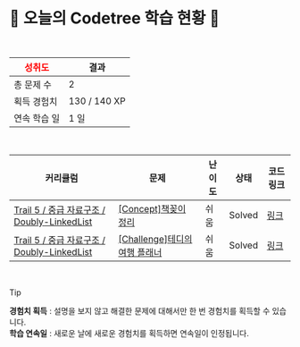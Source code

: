 # 🌲 오늘의 Codetree 학습 현황 🌲

<br />

| <span style="color:red;display:block;text-align:center;"> **성취도**</span> | 결과 |
|---|---|
| 총 문제 수 | 2 |
| 획득 경험치 | 130 / 140 XP |
| 연속 학습 일 | 1 일 |

<br />

|커리큘럼|문제|난이도|상태|코드 링크|
|---|---|---|---|---|
|[Trail 5 / 중급 자료구조 / Doubly-LinkedList](https://www.codetree.ai/trail-info/intermediate-mid/)|[[Concept]책꽂이 정리](https://www.codetree.ai/trails/complete/curated-cards/intro-bookshelf-clean/)|쉬움|Solved|[링크](https://github.com/LeeSY99/algo-studyy/blob/main/250901/%EC%B1%85%EA%BD%82%EC%9D%B4%20%EC%A0%95%EB%A6%AC/bookshelf-clean.py)|
|[Trail 5 / 중급 자료구조 / Doubly-LinkedList](https://www.codetree.ai/trail-info/intermediate-mid/)|[[Challenge]테디의 여행 플래너](https://www.codetree.ai/trails/complete/curated-cards/challenge-teddys-travel-planner/)|쉬움|Solved|[링크](https://github.com/LeeSY99/algo-studyy/blob/main/250901/%ED%85%8C%EB%94%94%EC%9D%98%20%EC%97%AC%ED%96%89%20%ED%94%8C%EB%9E%98%EB%84%88/teddys-travel-planner.py)|


<br />

> [!TIP]
> **경험치 획득** : 설명을 보지 않고 해결한 문제에 대해서만 한 번 경험치를 획득할 수 있습니다.  
> **학습 연속일** : 새로운 날에 새로운 경험치를 획득하면 연속일이 인정됩니다.

